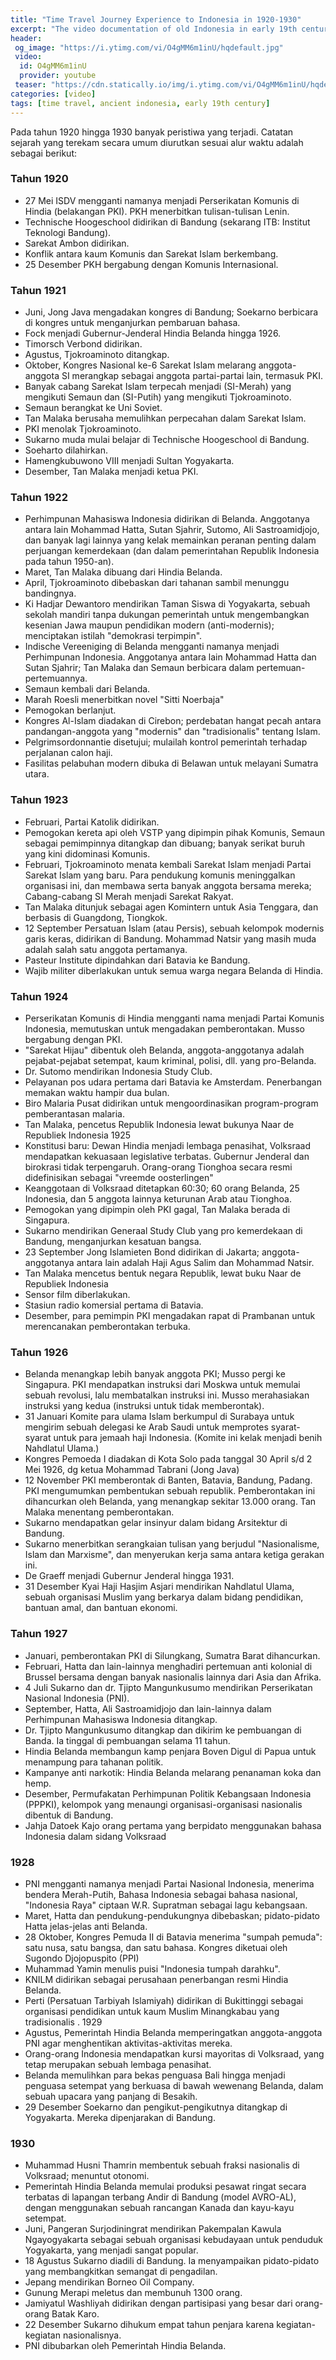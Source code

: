 ```yaml
---
title: "Time Travel Journey Experience to Indonesia in 1920-1930"
excerpt: "The video documentation of old Indonesia in early 19th century (1920-1930). Time travel journey experience"
header:
 og_image: "https://i.ytimg.com/vi/O4gMM6m1inU/hqdefault.jpg"
 video:
  id: O4gMM6m1inU
  provider: youtube
 teaser: "https://cdn.statically.io/img/i.ytimg.com/vi/O4gMM6m1inU/hqdefault.jpg?filter=grayscale&width=340"
categories: [video]
tags: [time travel, ancient indonesia, early 19th century]
---
```


Pada tahun 1920 hingga 1930 banyak peristiwa yang terjadi. Catatan sejarah yang terekam secara umum diurutkan sesuai alur waktu adalah sebagai berikut:

### Tahun 1920

- 27 Mei ISDV mengganti namanya menjadi Perserikatan Komunis di Hindia (belakangan PKI).
PKH menerbitkan tulisan-tulisan Lenin.
- Technische Hoogeschool didirikan di Bandung (sekarang ITB: Institut Teknologi Bandung).
- Sarekat Ambon didirikan.
- Konflik antara kaum Komunis dan Sarekat Islam berkembang.
- 25 Desember PKH bergabung dengan Komunis Internasional.

### Tahun 1921

- Juni, Jong Java mengadakan kongres di Bandung; Soekarno berbicara di kongres untuk menganjurkan pembaruan bahasa.
- Fock menjadi Gubernur-Jenderal Hindia Belanda hingga 1926.
- Timorsch Verbond didirikan.
- Agustus, Tjokroaminoto ditangkap.
- Oktober, Kongres Nasional ke-6 Sarekat Islam melarang anggota-anggota SI merangkap sebagai anggota partai-partai lain, termasuk PKI.
- Banyak cabang Sarekat Islam terpecah menjadi (SI-Merah) yang mengikuti Semaun dan (SI-Putih) yang mengikuti Tjokroaminoto.
- Semaun berangkat ke Uni Soviet.
- Tan Malaka berusaha memulihkan perpecahan dalam Sarekat Islam.
- PKI menolak Tjokroaminoto.
- Sukarno muda mulai belajar di Technische Hoogeschool di Bandung.
- Soeharto dilahirkan.
- Hamengkubuwono VIII menjadi Sultan Yogyakarta.
- Desember, Tan Malaka menjadi ketua PKI.

### Tahun 1922

- Perhimpunan Mahasiswa Indonesia didirikan di Belanda. Anggotanya antara lain Mohammad Hatta, Sutan Sjahrir, Sutomo, Ali Sastroamidjojo, dan banyak lagi lainnya yang kelak memainkan peranan penting dalam perjuangan kemerdekaan (dan dalam pemerintahan Republik Indonesia pada tahun 1950-an).
- Maret, Tan Malaka dibuang dari Hindia Belanda.
- April, Tjokroaminoto dibebaskan dari tahanan sambil menunggu bandingnya.
- Ki Hadjar Dewantoro mendirikan Taman Siswa di Yogyakarta, sebuah sekolah mandiri tanpa dukungan pemerintah untuk mengembangkan kesenian Jawa maupun pendidikan modern (anti-modernis); menciptakan istilah "demokrasi terpimpin".
- Indische Vereeniging di Belanda mengganti namanya menjadi Perhimpunan Indonesia. Anggotanya antara lain Mohammad Hatta dan Sutan Sjahrir; Tan Malaka dan Semaun berbicara dalam pertemuan-pertemuannya.
- Semaun kembali dari Belanda.
- Marah Roesli menerbitkan novel "Sitti Noerbaja"
- Pemogokan berlanjut.
- Kongres Al-Islam diadakan di Cirebon; perdebatan hangat pecah antara pandangan-anggota yang "modernis" dan "tradisionalis" tentang Islam.
- Pelgrimsordonnantie disetujui; mulailah kontrol pemerintah terhadap perjalanan calon haji.
- Fasilitas pelabuhan modern dibuka di Belawan untuk melayani Sumatra utara.

### Tahun 1923

- Februari, Partai Katolik didirikan.
- Pemogokan kereta api oleh VSTP yang dipimpin pihak Komunis, Semaun sebagai pemimpinnya ditangkap dan dibuang; banyak serikat buruh yang kini didominasi Komunis.
- Februari, Tjokroaminoto menata kembali Sarekat Islam menjadi Partai Sarekat Islam yang baru. Para pendukung komunis meninggalkan organisasi ini, dan membawa serta banyak anggota bersama mereka; Cabang-cabang SI Merah menjadi Sarekat Rakyat.
- Tan Malaka ditunjuk sebagai agen Komintern untuk Asia Tenggara, dan berbasis di Guangdong, Tiongkok.
- 12 September Persatuan Islam (atau Persis), sebuah kelompok modernis garis keras, didirikan di Bandung. Mohammad Natsir yang masih muda adalah salah satu anggota pertamanya.
- Pasteur Institute dipindahkan dari Batavia ke Bandung.
- Wajib militer diberlakukan untuk semua warga negara Belanda di Hindia.

### Tahun 1924

- Perserikatan Komunis di Hindia mengganti nama menjadi Partai Komunis Indonesia, memutuskan untuk mengadakan pemberontakan. Musso bergabung dengan PKI.
- "Sarekat Hijau" dibentuk oleh Belanda, anggota-anggotanya adalah pejabat-pejabat setempat, kaum kriminal, polisi, dll. yang pro-Belanda.
- Dr. Sutomo mendirikan Indonesia Study Club.
- Pelayanan pos udara pertama dari Batavia ke Amsterdam. Penerbangan memakan waktu hampir dua bulan.
- Biro Malaria Pusat didirikan untuk mengoordinasikan program-program pemberantasan malaria.
- Tan Malaka, pencetus Republik Indonesia lewat bukunya Naar de Republiek Indonesia
1925
- Konstitusi baru: Dewan Hindia menjadi lembaga penasihat, Volksraad mendapatkan kekuasaan legislative terbatas. Gubernur Jenderal dan birokrasi tidak terpengaruh. Orang-orang Tionghoa secara resmi didefinisikan sebagai "vreemde oosterlingen"
- Keanggotaan di Volksraad ditetapkan 60:30; 60 orang Belanda, 25 Indonesia, dan 5 anggota lainnya keturunan Arab atau Tionghoa.
- Pemogokan yang dipimpin oleh PKI gagal, Tan Malaka berada di Singapura.
- Sukarno mendirikan Generaal Study Club yang pro kemerdekaan di Bandung, menganjurkan kesatuan bangsa.
- 23 September Jong Islamieten Bond didirikan di Jakarta; anggota-anggotanya antara lain adalah Haji Agus Salim dan Mohammad Natsir.
- Tan Malaka mencetus bentuk negara Republik, lewat buku Naar de Republiek Indonesia
- Sensor film diberlakukan.
- Stasiun radio komersial pertama di Batavia.
- Desember, para pemimpin PKI mengadakan rapat di Prambanan untuk merencanakan pemberontakan terbuka.

### Tahun 1926

- Belanda menangkap lebih banyak anggota PKI; Musso pergi ke Singapura. PKI mendapatkan instruksi dari Moskwa untuk memulai sebuah revolusi, lalu membatalkan instruksi ini. Musso merahasiakan instruksi yang kedua (instruksi untuk tidak memberontak).
- 31 Januari Komite para ulama Islam berkumpul di Surabaya untuk mengirim sebuah delegasi ke Arab Saudi untuk memprotes syarat-syarat untuk para jemaah haji Indonesia. (Komite ini kelak menjadi benih Nahdlatul Ulama.)
- Kongres Pemoeda I diadakan di Kota Solo pada tanggal 30 April s/d 2 Mei 1926, dg ketua Mohammad Tabrani (Jong Java)
- 12 November PKI memberontak di Banten, Batavia, Bandung, Padang. PKI mengumumkan pembentukan sebuah republik. Pemberontakan ini dihancurkan oleh Belanda, yang menangkap sekitar 13.000 orang. Tan Malaka menentang pemberontakan.
- Sukarno mendapatkan gelar insinyur dalam bidang Arsitektur di Bandung.
- Sukarno menerbitkan serangkaian tulisan yang berjudul "Nasionalisme, Islam dan Marxisme", dan menyerukan kerja sama antara ketiga gerakan ini.
- De Graeff menjadi Gubernur Jenderal hingga 1931.
- 31 Desember Kyai Haji Hasjim Asjari mendirikan Nahdlatul Ulama, sebuah organisasi Muslim yang berkarya dalam bidang pendidikan, bantuan amal, dan bantuan ekonomi.

### Tahun 1927

- Januari, pemberontakan PKI di Silungkang, Sumatra Barat dihancurkan.
- Februari, Hatta dan lain-lainnya menghadiri pertemuan anti kolonial di Brussel bersama dengan banyak nasionalis lainnya dari Asia dan Afrika.
- 4 Juli Sukarno dan dr. Tjipto Mangunkusumo mendirikan Perserikatan Nasional Indonesia (PNI).
- September, Hatta, Ali Sastroamidjojo dan lain-lainnya dalam Perhimpunan Mahasiswa Indonesia ditangkap.
- Dr. Tjipto Mangunkusumo ditangkap dan dikirim ke pembuangan di Banda. Ia tinggal di pembuangan selama 11 tahun.
- Hindia Belanda membangun kamp penjara Boven Digul di Papua untuk menampung para tahanan politik.
- Kampanye anti narkotik: Hindia Belanda melarang penanaman koka dan hemp.
- Desember, Permufakatan Perhimpunan Politik Kebangsaan Indonesia (PPPKI), kelompok yang menaungi organisasi-organisasi nasionalis dibentuk di Bandung.
- Jahja Datoek Kajo orang pertama yang berpidato menggunakan bahasa Indonesia dalam sidang Volksraad

### 1928

- PNI mengganti namanya menjadi Partai Nasional Indonesia, menerima bendera Merah-Putih, Bahasa Indonesia sebagai bahasa nasional, "Indonesia Raya" ciptaan W.R. Supratman sebagai lagu kebangsaan.
- Maret, Hatta dan pendukung-pendukungnya dibebaskan; pidato-pidato Hatta jelas-jelas anti Belanda.
- 28 Oktober, Kongres Pemuda II di Batavia menerima "sumpah pemuda": satu nusa, satu bangsa, dan satu bahasa. Kongres diketuai oleh Sugondo Djojopuspito (PPI)
- Muhammad Yamin menulis puisi "Indonesia tumpah darahku".
- KNILM didirikan sebagai perusahaan penerbangan resmi Hindia Belanda.
- Perti (Persatuan Tarbiyah Islamiyah) didirikan di Bukittinggi sebagai organisasi pendidikan untuk kaum Muslim Minangkabau yang tradisionalis .
1929
- Agustus, Pemerintah Hindia Belanda memperingatkan anggota-anggota PNI agar menghentikan aktivitas-aktivitas mereka.
- Orang-orang Indonesia mendapatkan kursi mayoritas di Volksraad, yang tetap merupakan sebuah lembaga penasihat.
- Belanda memulihkan para bekas penguasa Bali hingga menjadi penguasa setempat yang berkuasa di bawah wewenang Belanda, dalam sebuah upacara yang panjang di Besakih.
- 29 Desember Soekarno dan pengikut-pengikutnya ditangkap di Yogyakarta. Mereka dipenjarakan di Bandung.

### 1930

- Muhammad Husni Thamrin membentuk sebuah fraksi nasionalis di Volksraad; menuntut otonomi.
- Pemerintah Hindia Belanda memulai produksi pesawat ringat secara terbatas di lapangan terbang Andir di Bandung (model AVRO-AL), dengan menggunakan sebuah rancangan Kanada dan kayu-kayu setempat.
- Juni, Pangeran Surjodiningrat mendirikan Pakempalan Kawula Ngayogyakarta sebagai sebuah organisasi kebudayaan untuk penduduk Yogyakarta, yang menjadi sangat popular.
- 18 Agustus Sukarno diadili di Bandung. Ia menyampaikan pidato-pidato yang membangkitkan semangat di pengadilan.
- Jepang mendirikan Borneo Oil Company.
- Gunung Merapi meletus dan membunuh 1300 orang.
- Jamiyatul Washliyah didirikan dengan partisipasi yang besar dari orang-orang Batak Karo.
- 22 Desember Sukarno dihukum empat tahun penjara karena kegiatan-kegiatan nasionalisnya.
- PNI dibubarkan oleh Pemerintah Hindia Belanda.
